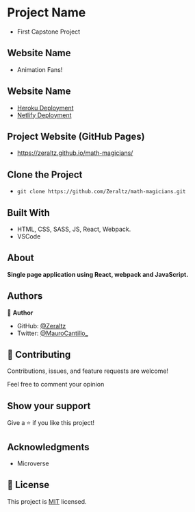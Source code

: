 # Project Name

- First Capstone Project

## Website Name

- Animation Fans!

## Website Name

- [Heroku Deployment](https://math-magicians-reactjstest.herokuapp.com/)
- [Netlify Deployment](https://math-magicians-react-zeraltz.netlify.app)

## Project Website (GitHub Pages)

- https://zeraltz.github.io/math-magicians/

## Clone the Project

- `git clone https://github.com/Zeraltz/math-magicians.git`

## Built With

- HTML, CSS, SASS, JS, React, Webpack.
- VSCode

## About

**Single page application using React, webpack and JavaScript.**

## Authors

👤 **Author**

- GitHub: [@Zeraltz](https://github.com/Zeraltz)
- Twitter: [@MauroCantillo\_](https://twitter.com/MauroCantillo_)

## 🤝 Contributing

Contributions, issues, and feature requests are welcome!

Feel free to comment your opinion

## Show your support

Give a ⭐️ if you like this project!

## Acknowledgments

- Microverse

## 📝 License

This project is [MIT](/LICENSE) licensed.
